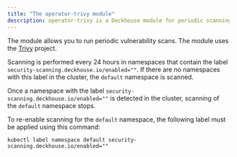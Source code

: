 ```yaml
---
title: "The operator-trivy module"
description: operator-trivy is a Deckhouse module for periodic scanning for vulnerabilities in a Kubernetes cluster.
---
```


The module allows you to run periodic vulnerability scans. The module uses the [Trivy](https://github.com/aquasecurity/trivy) project.

Scanning is performed every 24 hours in namespaces that contain the label `security-scanning.deckhouse.io/enabled=""`.
If there are no namespaces with this label in the cluster, the `default` namespace is scanned.

Once a namespace with the label `security-scanning.deckhouse.io/enabled=""` is detected in the cluster, scanning of the `default` namespace stops.

To re-enable scanning for the `default` namespace, the following label must be applied using this command:

```shell
kubectl label namespace default security-scanning.deckhouse.io/enabled=""
```
